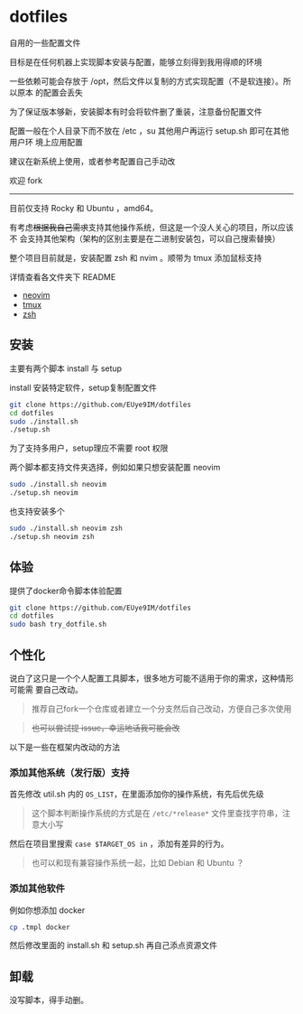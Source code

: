 # dotfiles

自用的一些配置文件

目标是在任何机器上实现脚本安装与配置，能够立刻得到我用得顺的环境

一些依赖可能会存放于 /opt，然后文件以复制的方式实现配置（不是软连接）。所以原本
的配置会丢失

为了保证版本够新，安装脚本有时会将软件删了重装，注意备份配置文件

配置一般在个人目录下而不放在 /etc ，su 其他用户再运行 setup.sh 即可在其他用户环
境上应用配置

建议在新系统上使用，或者参考配置自己手动改

欢迎 fork

---

目前仅支持 Rocky 和 Ubuntu ，amd64。

有考虑~~根据我自己需求~~支持其他操作系统，但这是一个没人关心的项目，所以应该不
会支持其他架构（架构的区别主要是在二进制安装包，可以自己搜索替换）

整个项目目前就是，安装配置 zsh 和 nvim 。顺带为 tmux 添加鼠标支持

详情查看各文件夹下 README

- [neovim](./neovim/README.md)
- [tmux](./tmux/README.md)
- [zsh](./zsh/README.md)

## 安装

主要有两个脚本 install 与 setup

install 安装特定软件，setup复制配置文件

```bash
git clone https://github.com/EUye9IM/dotfiles
cd dotfiles
sudo ./install.sh
./setup.sh
```

为了支持多用户，setup理应不需要 root 权限

两个脚本都支持文件夹选择，例如如果只想安装配置 neovim

```bash
sudo ./install.sh neovim
./setup.sh neovim
```

也支持安装多个

```bash
sudo ./install.sh neovim zsh
./setup.sh neovim zsh
```

## 体验

提供了docker命令脚本体验配置

```bash
git clone https://github.com/EUye9IM/dotfiles
cd dotfiles
sudo bash try_dotfile.sh
```

## 个性化

说白了这只是一个个人配置工具脚本，很多地方可能不适用于你的需求，这种情形可能需
要自己改动。

> 推荐自己fork一个仓库或者建立一个分支然后自己改动，方便自己多次使用

> ~~也可以尝试提 issue，幸运地话我可能会改~~

以下是一些在框架内改动的方法

### 添加其他系统（发行版）支持

首先修改 util.sh 内的 `OS_LIST`，在里面添加你的操作系统，有先后优先级

> 这个脚本判断操作系统的方式是在 `/etc/*release*` 文件里查找字符串，注意大小写

然后在项目里搜索 `case $TARGET_OS in` ，添加有差异的行为。

> 也可以和现有兼容操作系统一起，比如 Debian 和 Ubuntu ？

### 添加其他软件

例如你想添加 docker

```bash
cp .tmpl docker
```

然后修改里面的 install.sh 和 setup.sh 再自己添点资源文件

## 卸载

没写脚本，得手动删。

